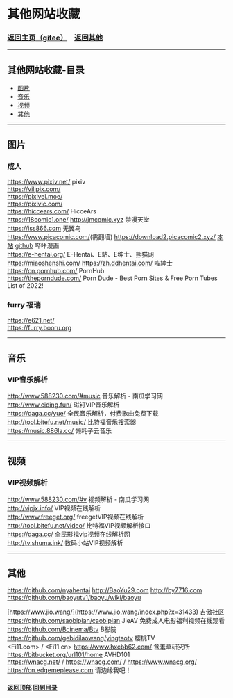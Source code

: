 # <span id="title">其他网站收藏</span>

### <span id="begin">[返回主页](https://xkk1.github.io/)[（gitee）](https://xkk2.gitee.io/)&emsp;[返回其他](https://xkk1.github.io/other/)</span>

---

## <span id="content">其他网站收藏-目录</span>
+ [图片](#图片)
+ [音乐](#音乐)
+ [视频](#视频)
+ [其他](#其他)

---

## <span id="图片">图片</span>
### 成人
<https://www.pixiv.net/> pixiv  
<https://vilipix.com/>  
<https://pixivel.moe/>  
<https://pixivic.com/>  
<https://hiccears.com/> HicceArs  
<https://18comic1.one/> <http://jmcomic.xyz> 禁漫天堂  
<https://iss866.com> 无翼鸟  
<https://www.picacomic.com/>(需翻墙) <https://download2.picacomic2.xyz/>  [本站](https://xkk1.github.io/other/markdown/marked.html?title=PicACG%20%E5%93%94%E5%92%94%E6%BC%AB%E7%94%BB%20%E5%97%B6%E5%92%94%E6%BC%AB%E7%95%AB&md=https://raw.githubusercontent.com/xkk1/xkk1data/main/Installation_package/PicACG/README.md) [github](https://github.com/xkk1/xkk1data/blob/main/Installation_package/PicACG/README.md#begin) 哔咔漫画  
<https://e-hentai.org/> E-Hentai、E站、E绅士、熊猫网  
<https://miaoshenshi.com/> <https://zh.ddhentai.com/> 喵紳士  
<https://cn.pornhub.com/> PornHub  
<https://theporndude.com/> Porn Dude - Best Porn Sites & Free Porn Tubes List of 2022!  

### furry 福瑞
<https://e621.net/>  
<https://furry.booru.org>  

---

## <span id="音乐">音乐</span>
### VIP音乐解析
<http://www.588230.com/#music> 音乐解析 - 南瓜学习网  
<http://www.ciding.fun/> 磁钉VIP音乐解析  
<https://daga.cc/yue/> 全民音乐解析，付费歌曲免费下载  
<http://tool.bitefu.net/music/> 比特福音乐搜索器  
<https://music.886la.cc/> 懒耗子云音乐  

---

## <span id="视频">视频</span>
### VIP视频解析
<http://www.588230.com/#v> 视频解析 - 南瓜学习网  
<http://vipjx.info/> VIP视频在线解析  
<http://www.freeget.org/> freegetVIP视频在线解析  
<http://tool.bitefu.net/video/> 比特福VIP视频解析接口  
<https://daga.cc/> 全民影视vip视频在线解析网  
<http://tv.shuma.ink/> 数码小站VIP视频解析  

---

## <span id="其他">其他</span>
<https://github.com/nyahentai> <http://BaoYu29.com> <http://by7716.com>  
<https://github.com/baoyutv1/baoyu/wiki/baoyu>  
<!--<https://www.jio.vip/> 吉傲网-->
[https://www.jio.wang/](https://www.jio.wang/index.php?x=31433) 吉傲社区  
<https://github.com/saobipian/caobipian> JieAV 免费成人电影福利视频在线观看  
<https://github.com/Bcinema/Btv> B影院  
<https://github.com/gebidilaowang/yingtaotv> 樱桃TV  
<Fi11.com> / <Fi11.cn> ~~<https://www.hxcbb62.com/>~~ 含羞草研究所  
<https://bitbucket.org/url101/home> AVHD101  
<https://wnacg.net/> / <https://wnacg.com/> / <https://www.wnacg.org/>  
<https://cn.edgemeplease.com> 请边缘我吧！  

#### [返回顶部](#begin) [回到目录](#content)  
